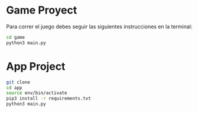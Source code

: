 # Game Proyect

Para correr el juego debes seguir las siguientes instrucciones en la terminal:

```sh
cd game
python3 main.py

```
# App Project 

```sh
git clone
cd app
source env/bin/activate
pip3 install -r requirements.txt
python3 main.py

```

